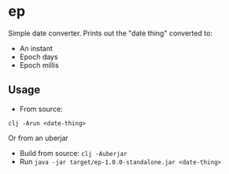 ep
==

Simple date converter. Prints out the "date thing" converted to:

* An instant
* Epoch days
* Epoch millis

Usage
-----

* From source:

```
clj -Arun <date-thing>
```

Or from an uberjar

* Build from source: `clj -Auberjar`
* Run `java -jar target/ep-1.0.0-standalone.jar <date-thing>`